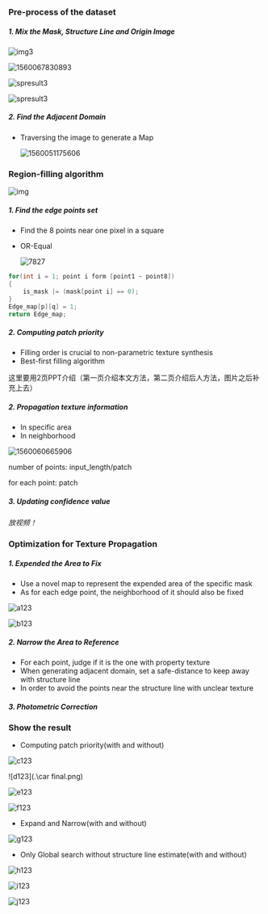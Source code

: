 ### Pre-process of the dataset

##### 1. Mix the Mask, Structure Line and Origin Image

![img3](./img3.png)

![1560067830893](.\mask\mask3.bmp)

![spresult3](.\line\mask_s3.bmp)

![spresult3](.\sp_result\sp3.png)

##### 2. Find the Adjacent Domain

- Traversing the image to generate a Map

  ![1560051175606](./1560051175606.png)

### Region-filling algorithm

![img](./1560050536223.png?lastModify=1560050819?lastModify=1560050819)

##### 1. Find the edge points set

- Find the 8 points near one pixel in a square

- OR-Equal

  ![7827](.\1560067107827.png)

```c++
for(int i = 1; point i form [point1 ~ point8])
{
    is_mask |= (mask[point i] == 0);
}
Edge_map[p][q] = 1;
return Edge_map;
```





##### 2. Computing patch priority

- Filling order is crucial to non-parametric texture synthesis
- Best-first filling algorithm

这里要用2页PPT介绍（第一页介绍本文方法，第二页介绍后人方法，图片之后补充上去）

##### 2. Propagation texture information

- In specific area
- In neighborhood

![1560060665906](./1560060665906.png)

number of points: input_length/patch

for each point: patch

##### 3. Updating confidence value



*放视频！*

### Optimization for Texture Propagation

##### 1. Expended the Area to Fix

- Use a novel map to represent the expended area of the specific mask
- As for each edge point, the neighborhood of it should also be fixed

![a123](.\mask\mask2.bmp)

![b123](.\img2.png)

##### 2. Narrow the Area to Reference

- For each point, judge if it is the one with property texture
- When generating adjacent domain, set a safe-distance to keep away with structure line
- In order to avoid the points near the structure line with unclear texture

##### 3. Photometric Correction





### Show the result

- Computing patch priority(with and without)

![c123](.\result\2.png)

![d123](.\car final.png)

![e123](.\result\5.png)

![f123](.\resultbyXiu\Eagleoutput.png)

- Expand and Narrow(with and without)

![g123](.\resultbyXiu\wrong\usingthreelines.png)



- Only Global search without structure line estimate(with and without)

![h123](./result/2.png)

![i123](./result/1.png)

![j123](./resultbyXiu/manoutput.png)